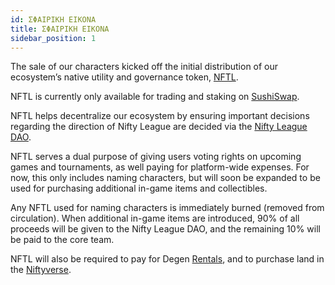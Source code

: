 ```yaml
---
id: ΣΦΑΙΡΙΚΗ ΕΙΚΟΝΑ
title: ΣΦΑΙΡΙΚΗ ΕΙΚΟΝΑ
sidebar_position: 1
---
```


The sale of our characters kicked off the initial distribution of our ecosystem’s native utility and governance token, [NFTL](https://www.coingecko.com/en/coins/nifty-league).

NFTL is currently only available for trading and staking on [SushiSwap](https://sushi.com/).

NFTL helps decentralize our ecosystem by ensuring important decisions regarding the direction of Nifty League are decided via the [Nifty League DAO](https://docs.niftyleague.com/overview/nifty-dao/overview).

NFTL serves a dual purpose of giving users voting rights on upcoming games and tournaments, as well paying for platform-wide expenses. For now, this only includes naming characters, but will soon be expanded to be used for purchasing additional in-game items and collectibles.

Any NFTL used for naming characters is immediately burned (removed from circulation). When additional in-game items are introduced, 90% of all proceeds will be given to the Nifty League DAO, and the remaining 10% will be paid to the core team.

NFTL will also be required to pay for Degen [Rentals](https://docs.niftyleague.com/guides/rentals/rental-overview), and to purchase land in the [Niftyverse](https://docs.niftyleague.com/overview/games/niftyverse).
